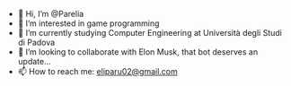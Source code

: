 - 👋 Hi, I’m @Parelia
- 👀 I’m interested in game programming
- 🌱 I’m currently studying Computer Engineering at Università degli Studi di Padova
- 💞️ I’m looking to collaborate with Elon Musk, that bot deserves an update...
- 📫 How to reach me: eliparu02@gmail.com

<!---
Parelia/Parelia is a ✨ special ✨ repository because its `README.md` (this file) appears on your GitHub profile.
You can click the Preview link to take a look at your changes.
--->
